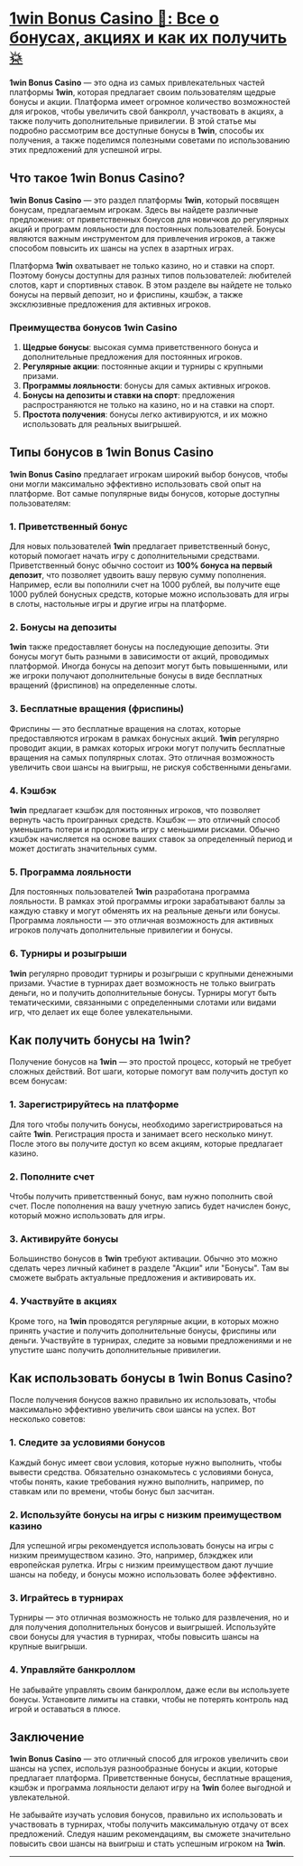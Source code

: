 # [1win Bonus Casino 🎁: Все о бонусах, акциях и как их получить 💥](https://brandplay.link/9sD8CZLQ)

**1win Bonus Casino** — это одна из самых привлекательных частей платформы **1win**, которая предлагает своим пользователям щедрые бонусы и акции. Платформа имеет огромное количество возможностей для игроков, чтобы увеличить свой банкролл, участвовать в акциях, а также получить дополнительные привилегии. В этой статье мы подробно рассмотрим все доступные бонусы в **1win**, способы их получения, а также поделимся полезными советами по использованию этих предложений для успешной игры.

## Что такое 1win Bonus Casino?

**1win Bonus Casino** — это раздел платформы **1win**, который посвящен бонусам, предлагаемым игрокам. Здесь вы найдете различные предложения: от приветственных бонусов для новичков до регулярных акций и программ лояльности для постоянных пользователей. Бонусы являются важным инструментом для привлечения игроков, а также способом повысить их шансы на успех в азартных играх.

Платформа **1win** охватывает не только казино, но и ставки на спорт. Поэтому бонусы доступны для разных типов пользователей: любителей слотов, карт и спортивных ставок. В этом разделе вы найдете не только бонусы на первый депозит, но и фриспины, кэшбэк, а также эксклюзивные предложения для активных игроков.

### Преимущества бонусов 1win Casino

1. **Щедрые бонусы**: высокая сумма приветственного бонуса и дополнительные предложения для постоянных игроков.
2. **Регулярные акции**: постоянные акции и турниры с крупными призами.
3. **Программы лояльности**: бонусы для самых активных игроков.
4. **Бонусы на депозиты и ставки на спорт**: предложения распространяются не только на казино, но и на ставки на спорт.
5. **Простота получения**: бонусы легко активируются, и их можно использовать для реальных выигрышей.

## Типы бонусов в 1win Bonus Casino

**1win Bonus Casino** предлагает игрокам широкий выбор бонусов, чтобы они могли максимально эффективно использовать свой опыт на платформе. Вот самые популярные виды бонусов, которые доступны пользователям:

### 1. Приветственный бонус

Для новых пользователей **1win** предлагает приветственный бонус, который помогает начать игру с дополнительными средствами. Приветственный бонус обычно состоит из **100% бонуса на первый депозит**, что позволяет удвоить вашу первую сумму пополнения. Например, если вы пополнили счет на 1000 рублей, вы получите еще 1000 рублей бонусных средств, которые можно использовать для игры в слоты, настольные игры и другие игры на платформе.

### 2. Бонусы на депозиты

**1win** также предоставляет бонусы на последующие депозиты. Эти бонусы могут быть разными в зависимости от акций, проводимых платформой. Иногда бонусы на депозит могут быть повышенными, или же игроки получают дополнительные бонусы в виде бесплатных вращений (фриспинов) на определенные слоты.

### 3. Бесплатные вращения (фриспины)

Фриспины — это бесплатные вращения на слотах, которые предоставляются игрокам в рамках бонусных акций. **1win** регулярно проводит акции, в рамках которых игроки могут получить бесплатные вращения на самых популярных слотах. Это отличная возможность увеличить свои шансы на выигрыш, не рискуя собственными деньгами.

### 4. Кэшбэк

**1win** предлагает кэшбэк для постоянных игроков, что позволяет вернуть часть проигранных средств. Кэшбэк — это отличный способ уменьшить потери и продолжить игру с меньшими рисками. Обычно кэшбэк начисляется на основе ваших ставок за определенный период и может достигать значительных сумм.

### 5. Программа лояльности

Для постоянных пользователей **1win** разработана программа лояльности. В рамках этой программы игроки зарабатывают баллы за каждую ставку и могут обменять их на реальные деньги или бонусы. Программа лояльности — это отличная возможность для активных игроков получать дополнительные привилегии и бонусы.

### 6. Турниры и розыгрыши

**1win** регулярно проводит турниры и розыгрыши с крупными денежными призами. Участие в турнирах дает возможность не только выиграть деньги, но и получить дополнительные бонусы. Турниры могут быть тематическими, связанными с определенными слотами или видами игр, что делает их еще более увлекательными.

## Как получить бонусы на 1win?

Получение бонусов на **1win** — это простой процесс, который не требует сложных действий. Вот шаги, которые помогут вам получить доступ ко всем бонусам:

### 1. Зарегистрируйтесь на платформе

Для того чтобы получить бонусы, необходимо зарегистрироваться на сайте **1win**. Регистрация проста и занимает всего несколько минут. После этого вы получите доступ ко всем акциям, которые предлагает казино.

### 2. Пополните счет

Чтобы получить приветственный бонус, вам нужно пополнить свой счет. После пополнения на вашу учетную запись будет начислен бонус, который можно использовать для игры.

### 3. Активируйте бонусы

Большинство бонусов в **1win** требуют активации. Обычно это можно сделать через личный кабинет в разделе "Акции" или "Бонусы". Там вы сможете выбрать актуальные предложения и активировать их.

### 4. Участвуйте в акциях

Кроме того, на **1win** проводятся регулярные акции, в которых можно принять участие и получить дополнительные бонусы, фриспины или деньги. Участвуйте в турнирах, следите за новыми предложениями и не упустите шанс получить дополнительные привилегии.

## Как использовать бонусы в 1win Bonus Casino?

После получения бонусов важно правильно их использовать, чтобы максимально эффективно увеличить свои шансы на успех. Вот несколько советов:

### 1. Следите за условиями бонусов

Каждый бонус имеет свои условия, которые нужно выполнить, чтобы вывести средства. Обязательно ознакомьтесь с условиями бонуса, чтобы понять, какие требования нужно выполнить, например, по ставкам или по времени, чтобы бонус был засчитан.

### 2. Используйте бонусы на игры с низким преимуществом казино

Для успешной игры рекомендуется использовать бонусы на игры с низким преимуществом казино. Это, например, блэкджек или европейская рулетка. Игры с низким преимуществом дают лучшие шансы на победу, и бонусы можно использовать более эффективно.

### 3. Играйтесь в турнирах

Турниры — это отличная возможность не только для развлечения, но и для получения дополнительных бонусов и выигрышей. Используйте свои бонусы для участия в турнирах, чтобы повысить шансы на крупные выигрыши.

### 4. Управляйте банкроллом

Не забывайте управлять своим банкроллом, даже если вы используете бонусы. Установите лимиты на ставки, чтобы не потерять контроль над игрой и оставаться в плюсе.

## Заключение

**1win Bonus Casino** — это отличный способ для игроков увеличить свои шансы на успех, используя разнообразные бонусы и акции, которые предлагает платформа. Приветственные бонусы, бесплатные вращения, кэшбэк и программа лояльности делают игру на **1win** более выгодной и увлекательной.

Не забывайте изучать условия бонусов, правильно их использовать и участвовать в турнирах, чтобы получить максимальную отдачу от всех предложений. Следуя нашим рекомендациям, вы сможете значительно повысить свои шансы на выигрыш и стать успешным игроком на **1win**.

***
